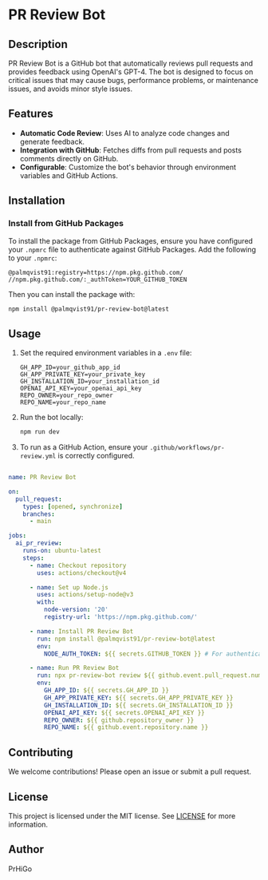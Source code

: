 # PR Review Bot

## Description

PR Review Bot is a GitHub bot that automatically reviews pull requests and provides feedback using OpenAI's GPT-4. The bot is designed to focus on critical issues that may cause bugs, performance problems, or maintenance issues, and avoids minor style issues.

## Features

- **Automatic Code Review**: Uses AI to analyze code changes and generate feedback.
- **Integration with GitHub**: Fetches diffs from pull requests and posts comments directly on GitHub.
- **Configurable**: Customize the bot's behavior through environment variables and GitHub Actions.

## Installation

### Install from GitHub Packages

To install the package from GitHub Packages, ensure you have configured your `.npmrc` file to authenticate against GitHub Packages. Add the following to your `.npmrc`:

```
@palmqvist91:registry=https://npm.pkg.github.com/
//npm.pkg.github.com/:_authToken=YOUR_GITHUB_TOKEN
```

Then you can install the package with:

```bash
npm install @palmqvist91/pr-review-bot@latest
```

## Usage

1. Set the required environment variables in a `.env` file:
   ```
   GH_APP_ID=your_github_app_id
   GH_APP_PRIVATE_KEY=your_private_key
   GH_INSTALLATION_ID=your_installation_id
   OPENAI_API_KEY=your_openai_api_key
   REPO_OWNER=your_repo_owner
   REPO_NAME=your_repo_name
   ```

2. Run the bot locally:
   ```bash
   npm run dev
   ```

3. To run as a GitHub Action, ensure your `.github/workflows/pr-review.yml` is correctly configured.


```yaml

name: PR Review Bot

on:
  pull_request:
    types: [opened, synchronize]
    branches:
      - main

jobs:
  ai_pr_review:
    runs-on: ubuntu-latest
    steps:
      - name: Checkout repository
        uses: actions/checkout@v4

      - name: Set up Node.js
        uses: actions/setup-node@v3
        with:
          node-version: '20'
          registry-url: 'https://npm.pkg.github.com/'

      - name: Install PR Review Bot
        run: npm install @palmqvist91/pr-review-bot@latest
        env:
          NODE_AUTH_TOKEN: ${{ secrets.GITHUB_TOKEN }} # For authentication against GitHub Packages use your PAT token

      - name: Run PR Review Bot
        run: npx pr-review-bot review ${{ github.event.pull_request.number }}
        env:
          GH_APP_ID: ${{ secrets.GH_APP_ID }}
          GH_APP_PRIVATE_KEY: ${{ secrets.GH_APP_PRIVATE_KEY }}
          GH_INSTALLATION_ID: ${{ secrets.GH_INSTALLATION_ID }}
          OPENAI_API_KEY: ${{ secrets.OPENAI_API_KEY }}
          REPO_OWNER: ${{ github.repository_owner }}
          REPO_NAME: ${{ github.event.repository.name }}

```

## Contributing

We welcome contributions! Please open an issue or submit a pull request.

## License

This project is licensed under the MIT license. See [LICENSE](LICENSE) for more information.

## Author

PrHiGo